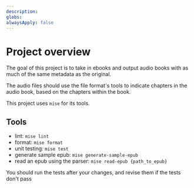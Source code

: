 ```yaml
---
description: 
globs: 
alwaysApply: false
---
```

# Project overview

The goal of this project is to take in ebooks and output audio books with as much of the same metadata as the original.

The audio files should use the file format's tools to indicate chapters in the audio book, based on the chapters within the book.

This project uses `mise` for its tools.

## Tools

- lint: `mise lint`
- format: `mise format`
- unit testing: `mise test`
- generate sample epub: `mise generate-sample-epub`
- read an epub using the parser: `mise read-epub {path_to_epub}`

You should run the tests after your changes, and revise them if the tests don't pass

